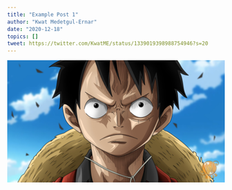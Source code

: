 ```yaml
---
title: "Example Post 1"
author: "Kwat Medetgul-Ernar"
date: "2020-12-18"
topics: []
tweet: https://twitter.com/KwatME/status/1339019398988754946?s=20
---
```


![Luffy](./luffy.jpg)
